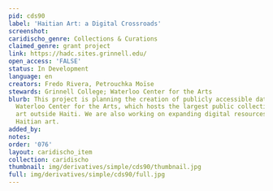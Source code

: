 ```yaml
---
pid: cds90
label: 'Haitian Art: a Digital Crossroads'
screenshot: 
caridischo_genre: Collections & Curations
claimed_genre: grant project
link: https://hadc.sites.grinnell.edu/
open_access: 'FALSE'
status: In Development
language: en
creators: Fredo Rivera, Petrouchka Moïse
stewards: Grinnell College; Waterloo Center for the Arts
blurb: This project is planning the creation of publicly accessible database for the
  Waterloo Center for the Arts, which hosts the largest public collection of Haitian
  art outside Haiti. We are also working on expanding digital resources regarding
  Haitian art.
added_by: 
notes: 
order: '076'
layout: caridischo_item
collection: caridischo
thumbnail: img/derivatives/simple/cds90/thumbnail.jpg
full: img/derivatives/simple/cds90/full.jpg
---
```

